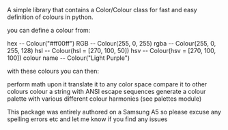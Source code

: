 A simple library that contains a Color/Colour class for fast and easy definition of colours in python.


you can define a colour from:

hex  --  Colour("#ff00ff")
RGB -- Colour(255, 0, 255)
rgba -- Colour(255, 0, 255, 128)
hsl -- Colour(hsl = [270, 100, 50])
hsv -- Colour(hsv = [270, 100, 100])
colour name -- Colour("Light Purple")


with these colours you can then:

perform math upon it
translate it to any color space
compare it to other colours
colour a string with ANSI escape sequences
generate a colour palette with various different colour harmonies (see palettes module)


This package was entirely authored on a Samsung A5 so please excuse any spelling errors etc and let me know if you find any issues
